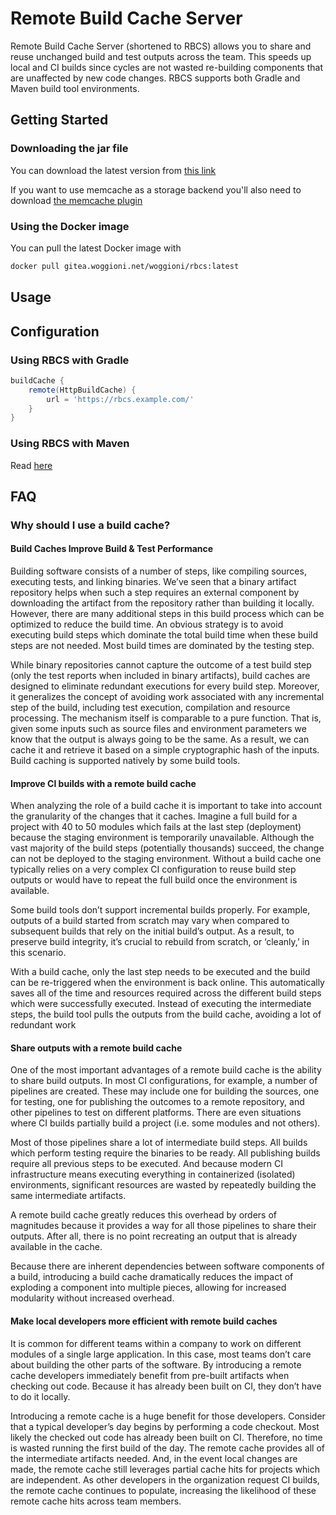 # Remote Build Cache Server
Remote Build Cache Server (shortened to RBCS) allows you to share and reuse unchanged build 
and test outputs across the team. This speeds up local and CI builds since cycles are not wasted
re-building components that are unaffected by new code changes. RBCS supports both Gradle and
Maven build tool environments.

## Getting Started

### Downloading the jar file 
You can download the latest version from [this link](https://gitea.woggioni.net/woggioni/-/packages/maven/net.woggioni-rbcs-cli/)

If you want to use memcache as a storage backend you'll also need to download [the memcache plugin](https://gitea.woggioni.net/woggioni/-/packages/maven/net.woggioni-rbcs-server-memcache/)

### Using the Docker image
You can pull the latest Docker image with
```bash
docker pull gitea.woggioni.net/woggioni/rbcs:latest
```

## Usage
## Configuration
### Using RBCS with Gradle 

```groovy
buildCache {
    remote(HttpBuildCache) {
        url = 'https://rbcs.example.com/'
    }
}
```

### Using RBCS with Maven

Read [here](https://maven.apache.org/extensions/maven-build-cache-extension/remote-cache.html)

## FAQ
### Why should I use a build cache?

#### Build Caches Improve Build & Test Performance

Building software consists of a number of steps, like compiling sources, executing tests, and linking binaries. We’ve seen that a binary artifact repository helps when such a step requires an external component by downloading the artifact from the repository rather than building it locally.
However, there are many additional steps in this build process which can be optimized to reduce the build time. An obvious strategy is to avoid executing build steps which dominate the total build time when these build steps are not needed.
Most build times are dominated by the testing step. 

While binary repositories cannot capture the outcome of a test build step (only the test reports 
when included in binary artifacts), build caches are designed to eliminate redundant executions 
for every build step. Moreover, it generalizes the concept of avoiding work associated with any 
incremental step of the build, including test execution, compilation and resource processing. 
The mechanism itself is comparable to a pure function. That is, given some inputs such as source 
files and  environment parameters we know that the output is always going to be the same. 
As a result, we can cache it and retrieve it based on a simple cryptographic hash of the inputs.
Build caching is supported natively by some build tools. 

#### Improve CI builds with a remote build cache

When analyzing the role of a build cache it is important to take into account the granularity 
of the changes that it caches. Imagine a full build for a project with 40 to 50 modules 
which fails at the last step (deployment) because the staging environment is temporarily unavailable.
Although the vast majority of the build steps (potentially thousands) succeed, 
the change can not be deployed to the staging environment. 
Without a build cache one typically relies on a very complex CI configuration to reuse build step outputs
or would have to repeat the full build once the environment is available.

Some build tools don’t support incremental builds properly. For example, outputs of a build started
from scratch may vary when compared to subsequent builds that rely on the initial build’s output.
As a result, to preserve build integrity, it’s crucial to rebuild from scratch, or ‘cleanly,’ in this
scenario.

With a build cache, only the last step needs to be executed and the build can be re-triggered 
when the environment is back online. This automatically saves all of the time and 
resources required across the different build steps which were successfully executed. 
Instead of executing the intermediate steps, the build tool pulls the outputs from the build cache,
avoiding a lot of redundant work

#### Share outputs with a remote build cache

One of the most important advantages of a remote build cache is the ability to share build outputs. 
In most CI configurations, for example, a number of pipelines are created.
These may include one for building the sources, one for testing, one for publishing the outcomes 
to a remote repository, and other pipelines to test on different platforms. 
There are even situations where CI builds partially build a project (i.e. some modules and not others).

Most of those pipelines share a lot of intermediate build steps. All builds which perform testing
require the binaries to be ready. All publishing builds require all previous steps to be executed.
And because modern CI infrastructure means executing everything in containerized (isolated) environments,
significant resources are wasted by repeatedly building the same intermediate artifacts.

A remote build cache greatly reduces this overhead by orders of magnitudes because it provides a way
for all those pipelines to share their outputs. After all, there is no point recreating an output that
is already available in the cache.

Because there are inherent dependencies between software components of a build,
introducing a build cache dramatically reduces the impact of exploding a component into multiple pieces,
allowing for increased modularity without increased overhead.

#### Make local developers more efficient with remote build caches

It is common for different teams within a company to work on different modules of a single large
application. In this case, most teams don’t care about building the other parts of the software.
By introducing a remote cache developers immediately benefit from pre-built artifacts when checking out code. 
Because it has already been built on CI, they don’t have to do it locally.

Introducing a remote cache is a huge benefit for those developers. Consider that a typical developer’s
day begins by performing a code checkout. Most likely the checked out code has already been built on CI.
Therefore, no time is wasted running the first build of the day. The remote cache provides all of the
intermediate artifacts needed. And, in the event local changes are made, the remote cache still leverages
partial cache hits for projects which are independent. As other developers in the organization request 
CI builds, the remote cache continues to populate, increasing the likelihood of these remote cache hits
across team members.


